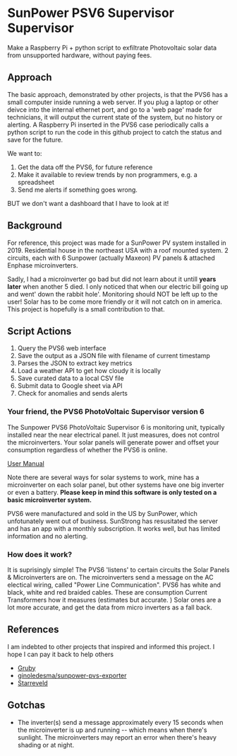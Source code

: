 # SunPower PSV6 Supervisor Supervisor
Make a Raspberry Pi + python script to exfiltrate Photovoltaic solar data from unsupported hardware, without paying fees.

## Approach
The basic approach, demonstrated by other projects, is that the PVS6 has a small computer inside running a web server.  If you plug a laptop or other deivce into the internal ethernet port, and go to a 'web page' made for technicians, it will output the current state of the system, but no history or alerting. A Raspberry Pi inserted in the PVS6 case periodically calls a python script to run the code in this github project to catch the status and save for the future.

We want to:
1. Get the data off the PVS6, for future reference 
1. Make it available to review trends by non programmers, e.g. a spreadsheet
1. Send me alerts if something goes wrong.

BUT we don't want a dashboard that I have to look at it!  

## Background
For reference, this project was made for a SunPower PV system installed in 2019.  Residential house in the northeast USA with a roof mounted system.  2 circuits, each with 6 Sunpower (actually Maxeon) PV panels & attached Enphase microinverters. 

Sadly, I had a microinverter go bad but did not learn about it untill **years later** when another 5 died.  I only noticed that when our electric bill going up and went' down the rabbit hole'.  Monitoring should NOT be left up to the user!  Solar has to be come more friendly or it will not catch on in america.  This project is hopefully is a small contribution to that.


## Script Actions

1. Query the PVS6 web interface
1. Save the output as a JSON file with filename of current timestamp 
1. Parses the JSON to extract key metrics
1. Load a weather API to get how cloudy it is locally
1. Save curated data to a local CSV file
1. Submit data to Google sheet via API
1. Check for anomalies and sends alerts


### Your friend, the PVS6 PhotoVoltaic Supervisor version 6

The Sunpower PVS6 PhotoVoltaic Supervisor 6 is monitoring unit, typically installed near the near electrical panel.  It just measures, does not control the microinverters.  Your solar panels will generate power and offset your consumption regardless of whether the PVS6 is online. 

[User Manual](https://usermanual.wiki/SunPower/539848-Z.Users-Manual-rev-6022522.pdf)

Note there are several ways for solar systems to work, mine has a microinverter on each solar panel, but other systems have one big inverter or even a battery.  **Please keep in mind this software is only tested on a basic microinverter system.**  

PVS6 were manufactured and sold in the US by SunPower, which unfotunately went out of business.  SunStrong has resusitated the server and has an app with a monthly subscription.  It works well, but has limited information and no alerting.  

### How does it work?
It is suprisingly simple! The PVS6 'listens' to certain circuits the Solar Panels & Microinverters are on.  The microinverters send a message on the AC electical wiring, called "Power Line Communication". 
PVS6 has white and black, white and red braided cables. These are consumption Current Transformers how it measures (estimates but accurate. )   Solar ones are a lot more accurate, and get the data from micro inverters as a fall back. 

## References
I am indebted to other projects that inspired and informed this project.  I hope I can pay it back to help others

- [Gruby](https://blog.gruby.com/2020/04/28/monitoring-a-sunpower-solar-system/)
- [ginoledesma/sunpower-pvs-exporter](https://github.com/ginoledesma/sunpower-pvs-exporter/blob/master/sunpower_pvs_notes.md)
- [Starreveld](https://starreveld.com/PVS6%20Access%20and%20API.pdf)


## Gotchas
- The inverter(s) send a message approximately every 15 seconds when the microinverter is up and running -- which means when there's sunlight. The microinverters may report an error when there's heavy shading or at night.

